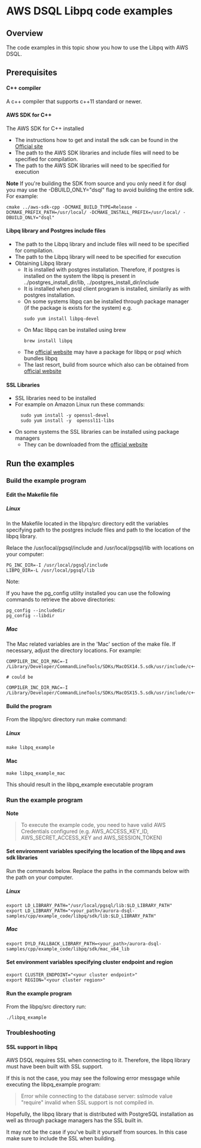 # AWS DSQL Libpq code examples

## Overview

The code examples in this topic show you how to use the Libpq with AWS DSQL. 

## Prerequisites

#### C++ compiler 
A c++ compiler that supports c++11 standard or newer.

#### AWS SDK for C++
The AWS SDK for C++ installed

- The instructions how to get and install the sdk can be found in the [Official site](https://docs.aws.amazon.com/sdk-for-cpp/v1/developer-guide/welcome.html)
- The path to the AWS SDK libraries and include files will need to be specified for compilation.
- The path to the AWS SDK libraries will need to be specified for execution

**Note**
If you're building the SDK from source and you only need it for dsql you may use the -DBUILD_ONLY="dsql" flag to avoid building the entire sdk.
For example:

```
cmake ../aws-sdk-cpp -DCMAKE_BUILD_TYPE=Release -DCMAKE_PREFIX_PATH=/usr/local/ -DCMAKE_INSTALL_PREFIX=/usr/local/ -DBUILD_ONLY="dsql"
```


#### Libpq library and Postgres include files

- The path to the Libpq library and include files will need to be specified for compilation.
- The path to the Libpq library will need to be specified for execution
- Obtaining Libpq library
    - It is installed with postgres installation. Therefore, if postgres is installed on the system the libpq is present in ../postgres_install_dir/lib, ../postgres_install_dir/include
    - It is installed when psql client program is installed, similarily as with postgres installation. 
    - On some systems libpq can be installed through package manager (if the package is exists for the system) e.g.
        ```
        sudo yum install libpq-devel
        ```
    - On Mac libpq can be installed using brew
        ```
        brew install libpq
        ```
    - The [official website](https://www.postgresql.org/download/) may have a package for libpq or psql which bundles libpq
    - The last resort, build from source which also can be obtained from [official website](https://www.postgresql.org/ftp/source/) 


#### SSL Libraries

- SSL libraries need to be installed
- For example on Amazon Linux run these commands:
    ```
      sudo yum install -y openssl-devel 
      sudo yum install -y  openssl11-libs 
    ```
- On some systems the SSL libraries can be installed using package managers
    - They can be downloaded from the [official website](https://openssl-library.org/source/index.html)


## Run the examples

### Build the example program

#### Edit the Makefile file

##### Linux 

In the Makefile located in the libpq/src directory edit the variables specifying path to the postgres include files and path to the location of the libpq library.

Relace the /usr/local/pgsql/include and /usr/local/pgsql/lib with locations on your computer:

```
PG_INC_DIR=-I /usr/local/pgsql/include
LIBPQ_DIR=-L /usr/local/pgsql/lib
```

Note:

If you have the pg_config utility installed you can use the following commands to retrieve the above directories:

```
pg_config --includedir
pg_config --libdir
```

##### Mac 

The Mac related variables are in the 'Mac' section of the make file.
If necessary, adjust the directory locations. 
For example:

```
COMPILER_INC_DIR_MAC=-I /Library/Developer/CommandLineTools/SDKs/MacOSX14.5.sdk/usr/include/c++/v1

# could be 

COMPILER_INC_DIR_MAC=-I /Library/Developer/CommandLineTools/SDKs/MacOSX15.5.sdk/usr/include/c++/v1
```

#### Build the program

From the libpq/src directory run make command:

##### Linux

```
make libpq_example
```

#### Mac 

```
make libpq_example_mac
```

This should result in the libpq_example executable program

### Run the example program

**Note**
> To execute the example code, you need to have valid AWS Credentials configured (e.g. AWS_ACCESS_KEY_ID, AWS_SECRET_ACCESS_KEY and AWS_SESSION_TOKEN)

#### Set environment variables specifying the location of the libpq and aws sdk libraries

Run the commands below.
Replace the paths in the commands below with the path on your computer.

##### Linux

```
export LD_LIBRARY_PATH="/usr/local/pgsql/lib:$LD_LIBRARY_PATH"
export LD_LIBRARY_PATH="<your_path>/aurora-dsql-samples/cpp/example_code/libpq/sdk/lib:$LD_LIBRARY_PATH"
```

##### Mac

```
export DYLD_FALLBACK_LIBRARY_PATH=<your_path>/aurora-dsql-samples/cpp/example_code/libpq/sdk/mac_x64_lib
```

#### Set environment variables specifying cluster endpoint and region

```
export CLUSTER_ENDPOINT="<your cluster endpoint>"
export REGION="<your cluster region>"
```

#### Run the example program

From the libpq/src directory run:

```
./libpq_example
```

### Troubleshooting

#### SSL support in libpq

AWS DSQL requires SSL when connecting to it. Therefore, the libpq library must have been built with SSL support.

If this is not the case, you may see the following error messgage while executing the libpq_example program:

>
>Error while connecting to the database server: sslmode value "require" invalid when SSL support is not compiled in.

Hopefully, the libpq library that is distributed with PostgreSQL installation as well as through package managers has the SSL built in. 

It may not be the case if you've built it yourself from sources. In this case make sure to include the SSL when building.

